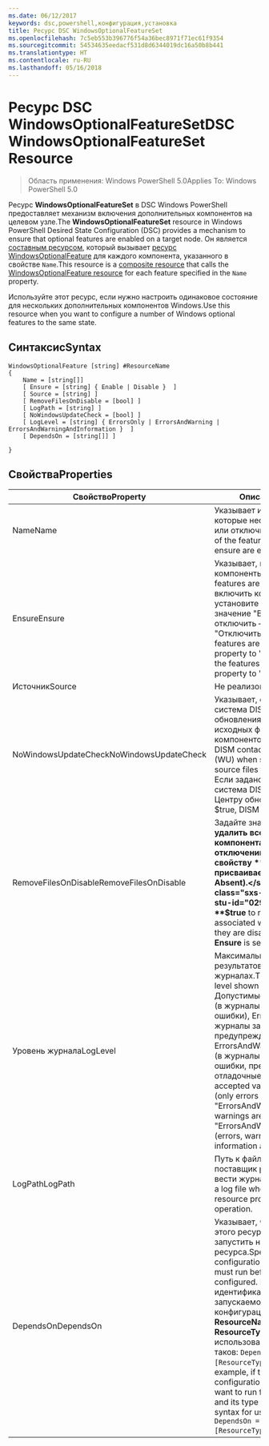 ```yaml
---
ms.date: 06/12/2017
keywords: dsc,powershell,конфигурация,установка
title: Ресурс DSC WindowsOptionalFeatureSet
ms.openlocfilehash: 7c5eb553b396776f54a36bec8971f71ec61f9354
ms.sourcegitcommit: 54534635eedacf531d8d6344019dc16a50b8b441
ms.translationtype: HT
ms.contentlocale: ru-RU
ms.lasthandoff: 05/16/2018
---
```

# <a name="dsc-windowsoptionalfeatureset-resource"></a><span data-ttu-id="02911-103">Ресурс DSC WindowsOptionalFeatureSet</span><span class="sxs-lookup"><span data-stu-id="02911-103">DSC WindowsOptionalFeatureSet Resource</span></span>

> <span data-ttu-id="02911-104">Область применения: Windows PowerShell 5.0</span><span class="sxs-lookup"><span data-stu-id="02911-104">Applies To: Windows PowerShell 5.0</span></span>

<span data-ttu-id="02911-105">Ресурс **WindowsOptionalFeatureSet** в DSC Windows PowerShell предоставляет механизм включения дополнительных компонентов на целевом узле.</span><span class="sxs-lookup"><span data-stu-id="02911-105">The **WindowsOptionalFeatureSet** resource in Windows PowerShell Desired State Configuration (DSC) provides a mechanism to ensure that optional features are enabled on a target node.</span></span>
<span data-ttu-id="02911-106">Он является [составным ресурсом](authoringResourceComposite.md), который вызывает [ресурс WindowsOptionalFeature](windowsOptionalFeatureResource.md) для каждого компонента, указанного в свойстве `Name`.</span><span class="sxs-lookup"><span data-stu-id="02911-106">This resource is a [composite resource](authoringResourceComposite.md) that calls the [WindowsOptionalFeature resource](windowsOptionalFeatureResource.md) for each feature specified in the `Name` property.</span></span>

<span data-ttu-id="02911-107">Используйте этот ресурс, если нужно настроить одинаковое состояние для нескольких дополнительных компонентов Windows.</span><span class="sxs-lookup"><span data-stu-id="02911-107">Use this resource when you want to configure a number of Windows optional features to the same state.</span></span>

## <a name="syntax"></a><span data-ttu-id="02911-108">Синтаксис</span><span class="sxs-lookup"><span data-stu-id="02911-108">Syntax</span></span>

```
WindowsOptionalFeature [string] #ResourceName
{
    Name = [string[]]
    [ Ensure = [string] { Enable | Disable }  ]
    [ Source = [string] ]
    [ RemoveFilesOnDisable = [bool] ]
    [ LogPath = [string] ]
    [ NoWindowsUpdateCheck = [bool] ]
    [ LogLevel = [string] { ErrorsOnly | ErrorsAndWarning | ErrorsAndWarningAndInformation }  ]
    [ DependsOn = [string[]] ]

}
```

## <a name="properties"></a><span data-ttu-id="02911-109">Свойства</span><span class="sxs-lookup"><span data-stu-id="02911-109">Properties</span></span>

|  <span data-ttu-id="02911-110">Свойство</span><span class="sxs-lookup"><span data-stu-id="02911-110">Property</span></span>  |  <span data-ttu-id="02911-111">Описание</span><span class="sxs-lookup"><span data-stu-id="02911-111">Description</span></span>   |
|---|---|
| <span data-ttu-id="02911-112">Name</span><span class="sxs-lookup"><span data-stu-id="02911-112">Name</span></span>| <span data-ttu-id="02911-113">Указывает имена компонентов, которые необходимо включить или отключить.</span><span class="sxs-lookup"><span data-stu-id="02911-113">Indicates the name of the features that you want to ensure are enabled or disabled.</span></span>|
| <span data-ttu-id="02911-114">Ensure</span><span class="sxs-lookup"><span data-stu-id="02911-114">Ensure</span></span>| <span data-ttu-id="02911-115">Указывает, включены ли компоненты.</span><span class="sxs-lookup"><span data-stu-id="02911-115">Specifies whether the features are enabled.</span></span> <span data-ttu-id="02911-116">Чтобы включить компоненты, установите для этого свойства значение "Включить", чтобы отключить — значение "Отключить".</span><span class="sxs-lookup"><span data-stu-id="02911-116">To ensure that the features are enabled, set this property to "Enable" To ensure that the features are disabled, set the property to "Disable".</span></span>|
| <span data-ttu-id="02911-117">Источник</span><span class="sxs-lookup"><span data-stu-id="02911-117">Source</span></span>| <span data-ttu-id="02911-118">Не реализовано.</span><span class="sxs-lookup"><span data-stu-id="02911-118">Not implemented.</span></span>|
| <span data-ttu-id="02911-119">NoWindowsUpdateCheck</span><span class="sxs-lookup"><span data-stu-id="02911-119">NoWindowsUpdateCheck</span></span>| <span data-ttu-id="02911-120">Указывает, обращается ли система DISM к Центру обновления Windows при поиске исходных файлов для включения компонентов.</span><span class="sxs-lookup"><span data-stu-id="02911-120">Specifies whether DISM contacts Windows Update (WU) when searching for the source files to enable features.</span></span> <span data-ttu-id="02911-121">Если задано значение $true, система DISM не обращается к Центру обновления Windows.</span><span class="sxs-lookup"><span data-stu-id="02911-121">If $true, DISM does not contact WU.</span></span>|
| <span data-ttu-id="02911-122">RemoveFilesOnDisable</span><span class="sxs-lookup"><span data-stu-id="02911-122">RemoveFilesOnDisable</span></span>| <span data-ttu-id="02911-123">Задайте значение **$true**, чтобы удалить все файлы, связанные с компонентами, при их отключении (то есть когда свойству **Ensure** присваивается значение Absent).</span><span class="sxs-lookup"><span data-stu-id="02911-123">Set to **$true** to remove all files associated with the features when they are disabled (that is, when **Ensure** is set to "Absent").</span></span>|
| <span data-ttu-id="02911-124">Уровень журнала</span><span class="sxs-lookup"><span data-stu-id="02911-124">LogLevel</span></span>| <span data-ttu-id="02911-125">Максимальный уровень результатов, показываемый в журналах.</span><span class="sxs-lookup"><span data-stu-id="02911-125">The maximum output level shown in the logs.</span></span> <span data-ttu-id="02911-126">Допустимые значения: ErrorsOnly (в журналы записываются только ошибки), ErrorsAndWarning (в журналы записываются ошибки и предупреждения) и ErrorsAndWarningAndInformation (в журналы записываются ошибки, предупреждения и отладочные сведения).</span><span class="sxs-lookup"><span data-stu-id="02911-126">The accepted values are: "ErrorsOnly" (only errors are logged), "ErrorsAndWarning" (errors and warnings are logged), and "ErrorsAndWarningAndInformation" (errors, warnings, and debug information are logged).</span></span>|
| <span data-ttu-id="02911-127">LogPath</span><span class="sxs-lookup"><span data-stu-id="02911-127">LogPath</span></span>| <span data-ttu-id="02911-128">Путь к файлу журнала, в котором поставщик ресурсов должен вести журнал работы.</span><span class="sxs-lookup"><span data-stu-id="02911-128">The path to a log file where you want the resource provider to log the operation.</span></span>|
| <span data-ttu-id="02911-129">DependsOn</span><span class="sxs-lookup"><span data-stu-id="02911-129">DependsOn</span></span>| <span data-ttu-id="02911-130">Указывает, что перед настройкой этого ресурса необходимо запустить настройку другого ресурса.</span><span class="sxs-lookup"><span data-stu-id="02911-130">Specifies that the configuration of another resource must run before this resource is configured.</span></span> <span data-ttu-id="02911-131">Например, если идентификатор первого запускаемого блока сценария для конфигурации ресурса — __ResourceName__, а его тип — __ResourceType__, то синтаксис использования этого свойства таков: `DependsOn = "[ResourceType]ResourceName"`.</span><span class="sxs-lookup"><span data-stu-id="02911-131">For example, if the ID of the resource configuration script block that you want to run first is __ResourceName__ and its type is __ResourceType__, the syntax for using this property is `DependsOn = "[ResourceType]ResourceName"`.</span></span>|